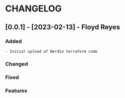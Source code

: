 # CHANGELOG
## [0.0.1] - [2023-02-13] - Floyd Reyes

### Added
    - Initial upload of Nerdio terraform code
### Changed
### Fixed
### Features